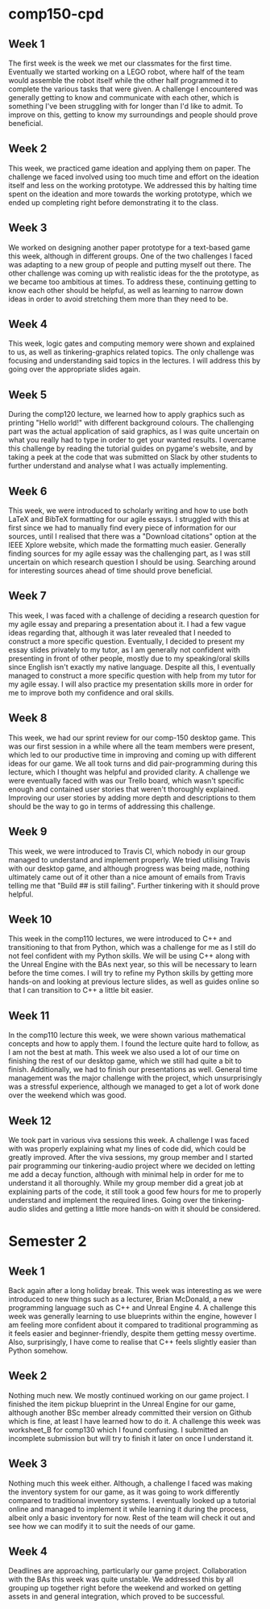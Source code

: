 # comp150-cpd

## Week 1
The first week is the week we met our classmates for the first time. Eventually we started working on a LEGO robot, where half of the team would assemble the robot itself while the other half programmed it to complete the various tasks that were given. A challenge I encountered was generally getting to know and communicate with each other, which is something I've been struggling with for longer than I'd like to admit. To improve on this, getting to know my surroundings and people should prove beneficial.  

## Week 2
This week, we practiced game ideation and applying them on paper. The challenge we faced involved using too much time and effort on the ideation itself and less on the working prototype. We addressed this by halting time spent on the ideation and more towards the working prototype, which we ended up completing right before demonstrating it to the class. 

## Week 3
We worked on designing another paper prototype for a text-based game this week, although in different groups. One of the two challenges I faced was adapting to a new group of people and putting myself out there. The other challenge was coming up with realistic ideas for the the prototype, as we became too ambitious at times. To address these, continuing getting to know each other should be helpful, as well as learning to narrow down ideas in order to avoid stretching them more than they need to be. 

## Week 4
This week, logic gates and computing memory were shown and explained to us, as well as tinkering-graphics related topics. The only challenge was focusing and understanding said topics in the lectures. I will address this by going over the appropriate slides again.

## Week 5 
During the comp120 lecture, we learned how to apply graphics such as printing "Hello world!" with different background colours. The challenging part was the actual application of said graphics, as I was quite uncertain on what you really had to type in order to get your wanted results. I overcame this challenge by reading the tutorial guides on pygame's website, and by taking a peek at the code that was submitted on Slack by other students to further understand and analyse what I was actually implementing. 

## Week 6
This week, we were introduced to scholarly writing and how to use both LaTeX and BibTeX formatting for our agile essays. I struggled with this at first since we had to manually find every piece of information for our sources, until I realised that there was a "Download citations" option at the IEEE Xplore website, which made the formatting much easier. Generally finding sources for my agile essay was the challenging part, as I was still uncertain on which research question I should be using. Searching around for interesting sources ahead of time should prove beneficial. 

## Week 7
This week, I was faced with a challenge of deciding a research question for my agile essay and preparing a presentation about it. I had a few vague ideas regarding that, although it was later revealed that I needed to construct a more specific question. Eventually, I decided to present my essay slides privately to my tutor, as I am generally not confident with presenting in front of other people, mostly due to my speaking/oral skills since English isn't exactly my native language. Despite all this, I eventually managed to construct a more specific question with help from my tutor for my agile essay. I will also practice my presentation skills more in order for me to improve both my confidence and oral skills.

## Week 8
This week, we had our sprint review for our comp-150 desktop game. This was our first session in a while where all the team members were present, which led to our productive time in improving and coming up with different ideas for our game. We all took turns and did pair-programming during this lecture, which I thought was helpful and provided clarity. A challenge we were eventually faced with was our Trello board, which wasn't specific enough and contained user stories that weren't thoroughly explained. Improving our user stories by adding more depth and descriptions to them should be the way to go in terms of addressing this challenge.

## Week 9 
This week, we were introduced to Travis CI, which nobody in our group managed to understand and implement properly. We tried utilising Travis with our desktop game, and although progress was being made, nothing ultimately came out of it other than a nice amount of emails from Travis telling me that "Build ## is still failing". Further tinkering with it should prove helpful. 

## Week 10
This week in the comp110 lectures, we were introduced to C++ and transitioning to that from Python, which was a challenge for me as I still do not feel confident with my Python skills. We will be using C++ along with the Unreal Engine with the BAs next year, so this will be necessary to learn before the time comes. I will try to refine my Python skills by getting more hands-on and looking at previous lecture slides, as well as guides online so that I can transition to C++ a little bit easier. 

## Week 11
In the comp110 lecture this week, we were shown various mathematical concepts and how to apply them. I found the lecture quite hard to follow, as I am not the best at math. This week we also used a lot of our time on finishing the rest of our desktop game, which we still had quite a bit to finish. Additionally, we had to finish our presentations as well. General time management was the major challenge with the project, which unsurprisingly was a stressful experience, although we managed to get a lot of work done over the weekend which was good. 

## Week 12
We took part in various viva sessions this week. A challenge I was faced with was properly explaining what my lines of code did, which could be greatly improved. After the viva sessions, my group member and I started pair programming our tinkering-audio project where we decided on letting me add a decay function, although with minimal help in order for me to understand it all thoroughly. While my group member did a great job at explaining parts of the code, it still took a good few hours for me to properly understand and implement the required lines. Going over the tinkering-audio slides and getting a little more hands-on with it should be considered.

# Semester 2
## Week 1
Back again after a long holiday break. This week was interesting as we were introduced to new things such as a lecturer, Brian McDonald, a new programming language such as C++ and Unreal Engine 4. A challenge this week was generally learning to use blueprints within the engine, however I am feeling more confident about it compared to traditional programming as it feels easier and beginner-friendly, despite them getting messy overtime. Also, surprisingly, I have come to realise that C++ feels slightly easier than Python somehow.  

## Week 2
Nothing much new. We mostly continued working on our game project. I finished the item pickup blueprint in the Unreal Engine for our game, although another BSc member already committed their version on Github which is fine, at least I have learned how to do it. A challenge this week was worksheet_B for comp130 which I found confusing. I submitted an incomplete submission but will try to finish it later on once I understand it.

## Week 3
Nothing much this week either. Although, a challenge I faced was making the inventory system for our game, as it was going to work differently compared to traditional inventory systems. I eventually looked up a tutorial online and managed to implement it while learning it during the process, albeit only a basic inventory for now. Rest of the team will check it out and see how we can modify it to suit the needs of our game. 

## Week 4
Deadlines are approaching, particularly our game project. Collaboration with the BAs this week was quite unstable. We addressed this by all grouping up together right before the weekend and worked on getting assets in and general integration, which proved to be successful.
